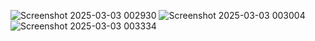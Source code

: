 ![Screenshot 2025-03-03 002930](https://github.com/user-attachments/assets/e3a72c34-90b5-416c-836d-6e54cd79519b)
![Screenshot 2025-03-03 003004](https://github.com/user-attachments/assets/19b1ef48-31e2-46c2-bb33-0fd1ef466ba6)
![Screenshot 2025-03-03 003334](https://github.com/user-attachments/assets/e331e38f-764a-4e27-af7d-1fe7140e515a)
